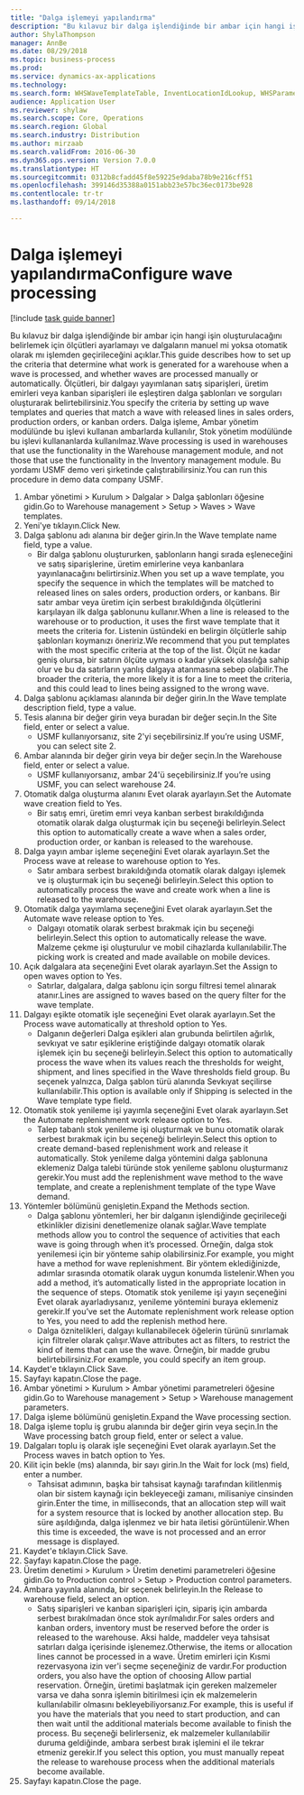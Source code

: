 ```yaml
--- 
title: "Dalga işlemeyi yapılandırma"
description: "Bu kılavuz bir dalga işlendiğinde bir ambar için hangi işin oluşturulacağını belirlemek için ölçütleri ayarlamayı ve dalgaların manuel mi yoksa otomatik olarak mı işlemden geçirileceğini açıklar."
author: ShylaThompson
manager: AnnBe
ms.date: 08/29/2018
ms.topic: business-process
ms.prod: 
ms.service: dynamics-ax-applications
ms.technology: 
ms.search.form: WHSWaveTemplateTable, InventLocationIdLookup, WHSParameters, ProdParameters
audience: Application User
ms.reviewer: shylaw
ms.search.scope: Core, Operations
ms.search.region: Global
ms.search.industry: Distribution
ms.author: mirzaab
ms.search.validFrom: 2016-06-30
ms.dyn365.ops.version: Version 7.0.0
ms.translationtype: HT
ms.sourcegitcommit: 0312b8cfadd45f8e59225e9daba78b9e216cff51
ms.openlocfilehash: 399146d35388a0151abb23e57bc36ec0173be928
ms.contentlocale: tr-tr
ms.lasthandoff: 09/14/2018

---
```

# <a name="configure-wave-processing"></a><span data-ttu-id="3ce99-103">Dalga işlemeyi yapılandırma</span><span class="sxs-lookup"><span data-stu-id="3ce99-103">Configure wave processing</span></span>

[!include [task guide banner](../../includes/task-guide-banner.md)]

<span data-ttu-id="3ce99-104">Bu kılavuz bir dalga işlendiğinde bir ambar için hangi işin oluşturulacağını belirlemek için ölçütleri ayarlamayı ve dalgaların manuel mi yoksa otomatik olarak mı işlemden geçirileceğini açıklar.</span><span class="sxs-lookup"><span data-stu-id="3ce99-104">This guide describes how to set up the criteria that determine what work is generated for a warehouse when a wave is processed, and whether waves are processed manually or automatically.</span></span> <span data-ttu-id="3ce99-105">Ölçütleri, bir dalgayı yayımlanan satış siparişleri, üretim emirleri veya kanban siparişleri ile eşleştiren dalga şablonları ve sorguları oluşturarak belirtebilirsiniz.</span><span class="sxs-lookup"><span data-stu-id="3ce99-105">You specify the criteria by setting up wave templates and queries that match a wave with released lines in sales orders, production orders, or kanban orders.</span></span> <span data-ttu-id="3ce99-106">Dalga işleme, Ambar yönetim modülünde bu işlevi kullanan ambarlarda kullanılır, Stok yönetim modülünde bu işlevi kullananlarda kullanılmaz.</span><span class="sxs-lookup"><span data-stu-id="3ce99-106">Wave processing is used in warehouses that use the functionality in the Warehouse management module, and not those that use the functionality in the Inventory management module.</span></span> <span data-ttu-id="3ce99-107">Bu yordamı USMF demo veri şirketinde çalıştırabilirsiniz.</span><span class="sxs-lookup"><span data-stu-id="3ce99-107">You can run this procedure in demo data company USMF.</span></span>

1. <span data-ttu-id="3ce99-108">Ambar yönetimi > Kurulum > Dalgalar > Dalga şablonları öğesine gidin.</span><span class="sxs-lookup"><span data-stu-id="3ce99-108">Go to Warehouse management > Setup > Waves > Wave templates.</span></span>
2. <span data-ttu-id="3ce99-109">Yeni'ye tıklayın.</span><span class="sxs-lookup"><span data-stu-id="3ce99-109">Click New.</span></span>
3. <span data-ttu-id="3ce99-110">Dalga şablonu adı alanına bir değer girin.</span><span class="sxs-lookup"><span data-stu-id="3ce99-110">In the Wave template name field, type a value.</span></span>
    * <span data-ttu-id="3ce99-111">Bir dalga şablonu oluştururken, şablonların hangi sırada eşleneceğini ve satış siparişlerine, üretim emirlerine veya kanbanlara yayınlanacağını belirtirsiniz.</span><span class="sxs-lookup"><span data-stu-id="3ce99-111">When you set up a wave template, you specify the sequence in which the templates will be matched to released lines on sales orders, production orders, or kanbans.</span></span> <span data-ttu-id="3ce99-112">Bir satır ambar veya üretim için serbest bırakıldığında ölçütlerini karşılayan ilk dalga şablonunu kullanır.</span><span class="sxs-lookup"><span data-stu-id="3ce99-112">When a line is released to the warehouse or to production, it uses the first wave template that it meets the criteria for.</span></span> <span data-ttu-id="3ce99-113">Listenin üstündeki en belirgin ölçütlerle sahip şablonları koymanızı öneririz.</span><span class="sxs-lookup"><span data-stu-id="3ce99-113">We recommend that you put templates with the most specific criteria at the top of the list.</span></span> <span data-ttu-id="3ce99-114">Ölçüt ne kadar geniş olursa, bir satırın ölçüte uyması o kadar yüksek olasılığa sahip olur ve bu da satırların yanlış dalgaya atanmasına sebep olabilir.</span><span class="sxs-lookup"><span data-stu-id="3ce99-114">The broader the criteria, the more likely it is for a line to meet the criteria, and this could lead to lines being assigned to the wrong wave.</span></span>  
4. <span data-ttu-id="3ce99-115">Dalga şablonu açıklaması alanında bir değer girin.</span><span class="sxs-lookup"><span data-stu-id="3ce99-115">In the Wave template description field, type a value.</span></span>
5. <span data-ttu-id="3ce99-116">Tesis alanına bir değer girin veya buradan bir değer seçin.</span><span class="sxs-lookup"><span data-stu-id="3ce99-116">In the Site field, enter or select a value.</span></span>
    * <span data-ttu-id="3ce99-117">USMF kullanıyorsanız, site 2'yi seçebilirsiniz.</span><span class="sxs-lookup"><span data-stu-id="3ce99-117">If you’re using USMF, you can select site 2.</span></span>  
6. <span data-ttu-id="3ce99-118">Ambar alanında bir değer girin veya bir değer seçin.</span><span class="sxs-lookup"><span data-stu-id="3ce99-118">In the Warehouse field, enter or select a value.</span></span>
    * <span data-ttu-id="3ce99-119">USMF kullanıyorsanız, ambar 24'ü seçebilirsiniz.</span><span class="sxs-lookup"><span data-stu-id="3ce99-119">If you’re using USMF, you can select warehouse 24.</span></span>  
7. <span data-ttu-id="3ce99-120">Otomatik dalga oluşturma alanını Evet olarak ayarlayın.</span><span class="sxs-lookup"><span data-stu-id="3ce99-120">Set the Automate wave creation field to Yes.</span></span>
    * <span data-ttu-id="3ce99-121">Bir satış emri, üretim emri veya kanban serbest bırakıldığında otomatik olarak dalga oluşturmak için bu seçeneği belirleyin.</span><span class="sxs-lookup"><span data-stu-id="3ce99-121">Select this option to automatically create a wave when a sales order, production order, or kanban is released to the warehouse.</span></span>  
8. <span data-ttu-id="3ce99-122">Dalga yayın ambar işleme seçeneğini Evet olarak ayarlayın.</span><span class="sxs-lookup"><span data-stu-id="3ce99-122">Set the Process wave at release to warehouse option to Yes.</span></span> 
    * <span data-ttu-id="3ce99-123">Satır ambara serbest bırakıldığında otomatik olarak dalgayı işlemek ve iş oluşturmak için bu seçeneği belirleyin.</span><span class="sxs-lookup"><span data-stu-id="3ce99-123">Select this option to automatically process the wave and create work when a line is released to the warehouse.</span></span>  
9. <span data-ttu-id="3ce99-124">Otomatik dalga yayımlama seçeneğini Evet olarak ayarlayın.</span><span class="sxs-lookup"><span data-stu-id="3ce99-124">Set the Automate wave release option to Yes.</span></span> 
    * <span data-ttu-id="3ce99-125">Dalgayı otomatik olarak serbest bırakmak için bu seçeneği belirleyin.</span><span class="sxs-lookup"><span data-stu-id="3ce99-125">Select this option to automatically release the wave.</span></span> <span data-ttu-id="3ce99-126">Malzeme çekme işi oluşturulur ve mobil cihazlarda kullanılabilir.</span><span class="sxs-lookup"><span data-stu-id="3ce99-126">The picking work is created and made available on mobile devices.</span></span>  
10. <span data-ttu-id="3ce99-127">Açık dalgalara ata seçeneğini Evet olarak ayarlayın.</span><span class="sxs-lookup"><span data-stu-id="3ce99-127">Set the Assign to open waves option to Yes.</span></span> 
    * <span data-ttu-id="3ce99-128">Satırlar, dalgalara, dalga şablonu için sorgu filtresi temel alınarak atanır.</span><span class="sxs-lookup"><span data-stu-id="3ce99-128">Lines are assigned to waves based on the query filter for the wave template.</span></span>  
11. <span data-ttu-id="3ce99-129">Dalgayı eşikte otomatik işle seçeneğini Evet olarak ayarlayın.</span><span class="sxs-lookup"><span data-stu-id="3ce99-129">Set the Process wave automatically at threshold option to Yes.</span></span> 
    * <span data-ttu-id="3ce99-130">Dalganın değerleri Dalga eşikleri alan grubunda belirtilen ağırlık, sevkıyat ve satır eşiklerine eriştiğinde dalgayı otomatik olarak işlemek için bu seçeneği belirleyin.</span><span class="sxs-lookup"><span data-stu-id="3ce99-130">Select this option to automatically process the wave when its values reach the thresholds for weight, shipment, and lines specified in the Wave thresholds field group.</span></span> <span data-ttu-id="3ce99-131">Bu seçenek yalnızca, Dalga şablon türü alanında Sevkıyat seçilirse kullanılabilir.</span><span class="sxs-lookup"><span data-stu-id="3ce99-131">This option is available only if Shipping is selected in the Wave template type field.</span></span>  
12. <span data-ttu-id="3ce99-132">Otomatik stok yenileme işi yayımla seçeneğini Evet olarak ayarlayın.</span><span class="sxs-lookup"><span data-stu-id="3ce99-132">Set the Automate replenishment work release option to Yes.</span></span> 
    * <span data-ttu-id="3ce99-133">Talep tabanlı stok yenileme işi oluşturmak ve bunu otomatik olarak serbest bırakmak için bu seçeneği belirleyin.</span><span class="sxs-lookup"><span data-stu-id="3ce99-133">Select this option to create demand-based replenishment work and release it automatically.</span></span> <span data-ttu-id="3ce99-134">Stok yenileme dalga yöntemini dalga şablonuna eklemeniz Dalga talebi türünde stok yenileme şablonu oluşturmanız gerekir.</span><span class="sxs-lookup"><span data-stu-id="3ce99-134">You must add the replenishment wave method to the wave template, and create a replenishment template of the type Wave demand.</span></span>  
13. <span data-ttu-id="3ce99-135">Yöntemler bölümünü genişletin.</span><span class="sxs-lookup"><span data-stu-id="3ce99-135">Expand the Methods section.</span></span>
    * <span data-ttu-id="3ce99-136">Dalga şablonu yöntemleri, her bir dalganın işlendiğinde geçirileceği etkinlikler dizisini denetlemenize olanak sağlar.</span><span class="sxs-lookup"><span data-stu-id="3ce99-136">Wave template methods allow you to control the sequence of activities that each wave is going through when it’s processed.</span></span> <span data-ttu-id="3ce99-137">Örneğin, dalga stok yenilemesi için bir yönteme sahip olabilirsiniz.</span><span class="sxs-lookup"><span data-stu-id="3ce99-137">For example, you might have a method for wave replenishment.</span></span> <span data-ttu-id="3ce99-138">Bir yöntem eklediğinizde, adımlar sırasında otomatik olarak uygun konumda listelenir.</span><span class="sxs-lookup"><span data-stu-id="3ce99-138">When you add a method, it’s automatically listed in the appropriate location in the sequence of steps.</span></span> <span data-ttu-id="3ce99-139">Otomatik stok yenileme işi yayın seçeneğini Evet olarak ayarladıysanız, yenileme yöntemini buraya eklemeniz gerekir.</span><span class="sxs-lookup"><span data-stu-id="3ce99-139">If you’ve set the Automate replenishment work release option to Yes, you need to add the replenish method here.</span></span>  
    * <span data-ttu-id="3ce99-140">Dalga öznitelikleri, dalgayı kullanabilecek öğelerin türünü sınırlamak için filtreler olarak çalışır.</span><span class="sxs-lookup"><span data-stu-id="3ce99-140">Wave attributes act as filters, to restrict the kind of items that can use the wave.</span></span> <span data-ttu-id="3ce99-141">Örneğin, bir madde grubu belirtebilirsiniz.</span><span class="sxs-lookup"><span data-stu-id="3ce99-141">For example, you could specify an item group.</span></span>  
14. <span data-ttu-id="3ce99-142">Kaydet'e tıklayın.</span><span class="sxs-lookup"><span data-stu-id="3ce99-142">Click Save.</span></span>
15. <span data-ttu-id="3ce99-143">Sayfayı kapatın.</span><span class="sxs-lookup"><span data-stu-id="3ce99-143">Close the page.</span></span>
16. <span data-ttu-id="3ce99-144">Ambar yönetimi > Kurulum > Ambar yönetimi parametreleri öğesine gidin.</span><span class="sxs-lookup"><span data-stu-id="3ce99-144">Go to Warehouse management > Setup > Warehouse management parameters.</span></span>
17. <span data-ttu-id="3ce99-145">Dalga işleme bölümünü genişletin.</span><span class="sxs-lookup"><span data-stu-id="3ce99-145">Expand the Wave processing section.</span></span>
18. <span data-ttu-id="3ce99-146">Dalga işleme toplu iş grubu alanında bir değer girin veya seçin.</span><span class="sxs-lookup"><span data-stu-id="3ce99-146">In the Wave processing batch group field, enter or select a value.</span></span>
19. <span data-ttu-id="3ce99-147">Dalgaları toplu iş olarak işle seçeneğini Evet olarak ayarlayın.</span><span class="sxs-lookup"><span data-stu-id="3ce99-147">Set the Process waves in batch option to Yes.</span></span>
20. <span data-ttu-id="3ce99-148">Kilit için bekle (ms) alanında, bir sayı girin.</span><span class="sxs-lookup"><span data-stu-id="3ce99-148">In the Wait for lock (ms) field, enter a number.</span></span>
    * <span data-ttu-id="3ce99-149">Tahsisat adımının, başka bir tahsisat kaynağı tarafından kilitlenmiş olan bir sistem kaynağı için bekleyeceği zamanı, milisaniye cinsinden girin.</span><span class="sxs-lookup"><span data-stu-id="3ce99-149">Enter the time, in milliseconds, that an allocation step will wait for a system resource that is locked by another allocation step.</span></span> <span data-ttu-id="3ce99-150">Bu süre aşıldığında, dalga işlenmez ve bir hata iletisi görüntülenir.</span><span class="sxs-lookup"><span data-stu-id="3ce99-150">When this time is exceeded, the wave is not processed and an error message is displayed.</span></span>  
21. <span data-ttu-id="3ce99-151">Kaydet'e tıklayın.</span><span class="sxs-lookup"><span data-stu-id="3ce99-151">Click Save.</span></span>
22. <span data-ttu-id="3ce99-152">Sayfayı kapatın.</span><span class="sxs-lookup"><span data-stu-id="3ce99-152">Close the page.</span></span>
23. <span data-ttu-id="3ce99-153">Üretim denetimi > Kurulum > Üretim denetimi parametreleri öğesine gidin.</span><span class="sxs-lookup"><span data-stu-id="3ce99-153">Go to Production control > Setup > Production control parameters.</span></span>
24. <span data-ttu-id="3ce99-154">Ambara yayınla alanında, bir seçenek belirleyin.</span><span class="sxs-lookup"><span data-stu-id="3ce99-154">In the Release to warehouse field, select an option.</span></span>
    * <span data-ttu-id="3ce99-155">Satış siparişleri ve kanban siparişleri için, sipariş için ambarda serbest bırakılmadan önce stok ayrılmalıdır.</span><span class="sxs-lookup"><span data-stu-id="3ce99-155">For sales orders and kanban orders, inventory must be reserved before the order is released to the warehouse.</span></span> <span data-ttu-id="3ce99-156">Aksi halde, maddeler veya tahsisat satırları dalga içerisinde işlenemez.</span><span class="sxs-lookup"><span data-stu-id="3ce99-156">Otherwise, the items or allocation lines cannot be processed in a wave.</span></span> <span data-ttu-id="3ce99-157">Üretim emirleri için Kısmi rezervasyona izin ver'i seçme seçeneğiniz de vardır.</span><span class="sxs-lookup"><span data-stu-id="3ce99-157">For production orders, you also have the option of choosing Allow partial reservation.</span></span> <span data-ttu-id="3ce99-158">Örneğin, üretimi başlatmak için gereken malzemeler varsa ve daha sonra işlemin bitirilmesi için ek malzemelerin kullanılabilir olmasını bekleyebiliyorsanız.</span><span class="sxs-lookup"><span data-stu-id="3ce99-158">For example, this is useful if you have the materials that you need to start production, and can then wait until the additional materials become available to finish the process.</span></span> <span data-ttu-id="3ce99-159">Bu seçeneği belirlerseniz, ek malzemeler kullanılabilir duruma geldiğinde, ambara serbest bırak işlemini el ile tekrar etmeniz gerekir.</span><span class="sxs-lookup"><span data-stu-id="3ce99-159">If you select this option, you must manually repeat the release to warehouse process when the additional materials become available.</span></span>  
25. <span data-ttu-id="3ce99-160">Sayfayı kapatın.</span><span class="sxs-lookup"><span data-stu-id="3ce99-160">Close the page.</span></span>


